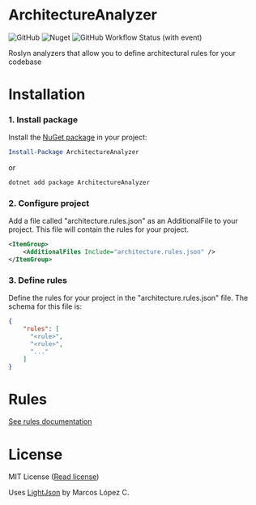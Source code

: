 # ArchitectureAnalyzer

![GitHub](https://img.shields.io/github/license/TheSylence/ArchitectureAnalyzer)
![Nuget](https://img.shields.io/nuget/v/ArchitectureAnalyzer)
![GitHub Workflow Status (with event)](https://img.shields.io/github/actions/workflow/status/TheSylence/ArchitectureAnalyzer/CI.yml)

Roslyn analyzers that allow you to define architectural rules for your codebase

# Installation
### 1. Install package
Install the [NuGet package](https://www.nuget.org/packages/ArchitectureAnalyzer/) in your project:

```powershell
Install-Package ArchitectureAnalyzer
```

or

```powershell
dotnet add package ArchitectureAnalyzer
```

### 2. Configure project
Add a file called "architecture.rules.json" as an AdditionalFile to your project. This file will contain the rules for your project.
```xml
<ItemGroup>
    <AdditionalFiles Include="architecture.rules.json" />
</ItemGroup>
```

### 3. Define rules
Define the rules for your project in the "architecture.rules.json" file.
The schema for this file is:

```json
{
    "rules": [
      "<rule>",
      "<rule>",
      "..."
    ]
}
```

# Rules

[See rules documentation](Docs/rules.md)

# License
MIT License ([Read license](LICENSE))

Uses [LightJson](https://github.com/MarcosLopezC/LightJson) by Marcos López C.